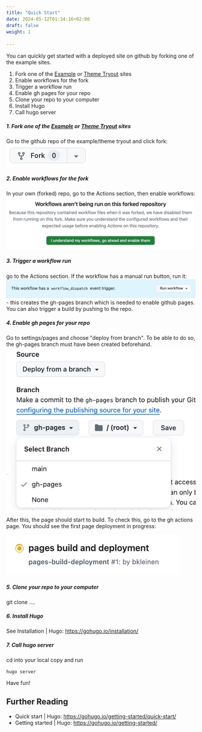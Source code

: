 ```yaml
---
title: "Quick Start"
date: 2024-05-12T01:34:16+02:00
draft: false
weight: 1

---
```


You can quickly get started with a deployed site on github by forking
one of the example sites.

<!--more-->

1. Fork one of the [Example](/examples) or [Theme Tryout](/themes) sites
2. Enable workflows for the fork
3. Trigger a workflow run
4. Enable gh pages for your repo
5. Clone your repo to your computer
6. Install Hugo 
7. Call hugo server

##### 1. Fork one of the [Example](/examples) or [Theme Tryout](/themes) sites
Go to the github repo of the example/theme tryout and click fork: ![](./fork.jpg)
##### 2. Enable workflows for the fork
In your own (forked) repo, go to the Actions section, then enable workflows:
![](./enable-workflows.jpg)
##### 3. Trigger a workflow run
go to the Actions section. If the workflow has a manual run button, run it:
![](./run-workflow.jpg) - this creates the gh-pages branch which is needed
to enable github pages. You can also trigger a build by pushing to the repo.
##### 4. Enable gh pages for your repo
Go to settings/pages and 
choose "deploy from branch". To be able to do so, the gh-pages branch must have been
created beforehand.
![](./deploy-from-branch.jpg)

After this, the page should start to build. To check this, go to the gh actions page. You
should see the first page deployment in progress:

![](./pages-build-and-deployment.jpg)

##### 5. Clone your repo to your computer
git clone ....
##### 6. Install Hugo 

See  Installation | Hugo: https://gohugo.io/installation/

##### 7. Call hugo server

cd into your local copy and run

    hugo server

Have fun!


## Further Reading

- Quick start | Hugo: https://gohugo.io/getting-started/quick-start/
- Getting started | Hugo: https://gohugo.io/getting-started/








